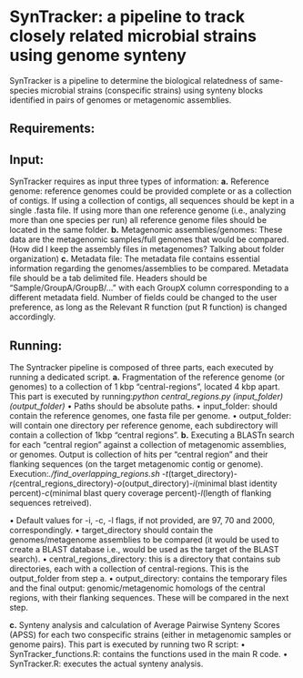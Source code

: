 # SynTracker: a pipeline to track closely related microbial strains using genome synteny

SynTracker is a pipeline to determine the biological relatedness of same-species microbial strains (conspecific strains) using synteny blocks identified in pairs of genomes or metagenomic assemblies. 


## Requirements: 

## Input:
SynTracker requires as input three types of information:
**a.**	Reference genome: reference genomes could be provided complete or as a collection of contigs. If using a collection of contigs, all sequences should be kept in a single .fasta file. If using more than one reference genome (i.e., analyzing more than one species per run) all reference genome files should be located in the same folder.
**b.**	Metagenomic assemblies/genomes: These data are the metagenomic samples/full genomes that would be compared. (How did I keep the assembly files in metagenomes? Talking about folder organization)
**c.**	Metadata file: The metadata file contains essential information regarding the genomes/assemblies to be compared. Metadata file should be a tab delimited file. Headers should be “Sample/GroupA/GroupB/…” with each GroupX column corresponding to a different metadata field. Number of fields could be changed to the user preference, as long as the Relevant R function (put R function) is changed accordingly. 

## Running: 
The Syntracker pipeline is composed of three parts, each executed by running a dedicated script.
**a.**	Fragmentation of the reference genome (or genomes) to a collection of 1 kbp “central-regions”, located 4 kbp apart. 
This part is executed by running:*python central_regions.py (input_folder) (output_folder)*
•	Paths should be absolute paths. 
•	input_folder: should contain the reference genomes, one fasta file per genome.
•	output_folder: will contain one directory per reference genome, each subdirectory will contain a collection of 1kbp “central regions”.
**b.**	Executing a BLASTn search for each “central region” against a collection of metagenomic assemblies, or genomes. Output is collection of hits per “central region” and their flanking sequences (on the target metagenomic contig or genome). 
Execution:*./find_overlapping_regions.sh -t*(target_directory)*-r*(central_regions_directory)*-o*(output_directory)*-i*(minimal blast identity percent)*-c*(minimal blast query coverage percent)*-l*(length of flanking sequences retreived). 
	
•	Default values for -i, -c, -l flags, if not provided, are 97, 70 and 2000, correspondingly. 
•	target_directory should contain the genomes/metagenome assemblies to be compared (it would be used to create a BLAST database i.e., would be used as the target of the BLAST search).
•	central_regions_directory: this is a directory that contains sub directories, each with a collection of central-regions. This is the output_folder from step a. 
•	output_directory: contains the temporary files and the final output: genomic/metagenomic homologs of the central regions, with their flanking sequences. These will be compared in the next step. 

**c.**	Synteny analysis and calculation of Average Pairwise Synteny Scores (APSS) for each two conspecific strains (either in metagenomic samples or genome pairs).
This part is executed by running two R script:
•	SynTracker_functions.R: contains the functions used in the main R code. 
•	SynTracker.R: executes the actual synteny analysis.   
